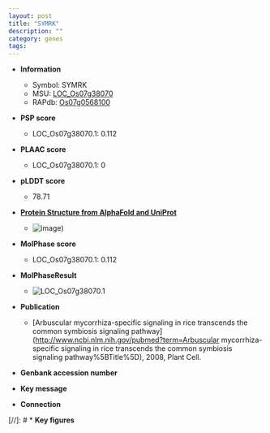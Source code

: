 ```yaml
---
layout: post
title: "SYMRK"
description: ""
category: genes
tags: 
---
```


* **Information**  
    + Symbol: SYMRK  
    + MSU: [LOC_Os07g38070](http://rice.plantbiology.msu.edu/cgi-bin/ORF_infopage.cgi?orf=LOC_Os07g38070)  
    + RAPdb: [Os07g0568100](http://rapdb.dna.affrc.go.jp/viewer/gbrowse_details/irgsp1?name=Os07g0568100)  

* **PSP score**  
    + LOC_Os07g38070.1: 0.112 

* **PLAAC score**  
    + LOC_Os07g38070.1: 0 

* **pLDDT score**
    + 78.71

* **[Protein Structure from AlphaFold and UniProt](https://www.uniprot.org/uniprotkb/Q7F1I0/entry#structure)**
    + ![image](https://ricepsp.github.io/images/Q7/AF-Q7F1I0-F1.png))

* **MolPhase score**
    + LOC_Os07g38070.1: 0.112

* **MolPhaseResult**
    + ![LOC_Os07g38070.1](https://ricepsp.github.io/pictures/LOC_Os07g/LOC_Os07g38070.1.png)

* **Publication**  
    + [Arbuscular mycorrhiza-specific signaling in rice transcends the common symbiosis signaling pathway](http://www.ncbi.nlm.nih.gov/pubmed?term=Arbuscular mycorrhiza-specific signaling in rice transcends the common symbiosis signaling pathway%5BTitle%5D), 2008, Plant Cell.

* **Genbank accession number**  

* **Key message**  

* **Connection**  

[//]: # * **Key figures**  


